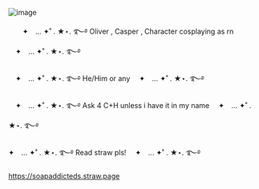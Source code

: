 


![image](https://github.com/user-attachments/assets/656f1a11-aa55-4fcc-af42-12315d59234b)


　　✦　... ✦˚ . ★⋆. ࿐࿔ Oliver , Casper , Character cosplaying as rn 　✦　... ✦˚ . ★⋆. ࿐࿔

　✦　... ✦˚ . ★⋆. ࿐࿔ He/Him or any 　✦　... ✦˚ . ★⋆. ࿐࿔

　✦　... ✦˚ . ★⋆. ࿐࿔ Ask 4 C+H unless i have it in my name 　✦　... ✦˚ . ★⋆. ࿐࿔

✦　... ✦˚ . ★⋆. ࿐࿔ Read straw pls! 　✦　... ✦˚ . ★⋆. ࿐࿔

https://soapaddicteds.straw.page
